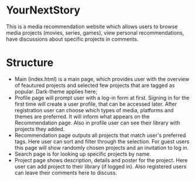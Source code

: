 # YourNextStory
This is a media recommendation website which allows users to browse media projects (movies, series, games), view personal recommendations, have discussions about specific projects in comments. 

# Structure 
- Main (index.html) is a main page, which provides user with the overview of feautured projects and selected few projects that are tagged as popular. Dark-theme applies here;
- Profile page will prompt user with a log-in form at first. Signing in for the first time will create a user profile, that can be accessed later. After registration user can choose which types of media, platforms and themes are preferred. It will inform what appears on the Recommendation page. Also in profile user can see their library with projects they added.
- Recommendation page outputs all projects that match user's preferred tags. Here user can sort and filter through the selection. For guest users this page will show randomly chosen projects and an invitation to log in.
- Search page is for looking up specific projects by name.
- Project page shows description, details and poster for the project. Here user can add project to their library (if logged in). Also registered users can leave their comments here to discuss.
